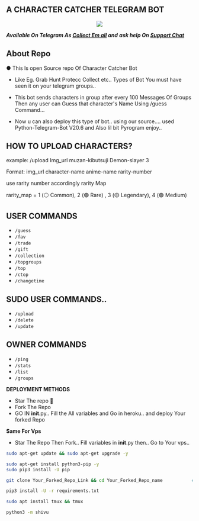 ## A CHARACTER CATCHER TELEGRAM BOT
<p align="center">
  <img src="https://graph.org/file/9901c2070cea11d1aa194.jpg"/>
</p>

_**Available On Telegram As 
[Collect Em all](https://t.me/Collect_em_AllBot) and**_
_**ask help On [Support Chat](https://t.me/Collect_em_support)**_

## About Repo
● This Is open Source repo Of Character Catcher Bot
- Like Eg. Grab Hunt Protecc Collect etc.. Types of Bot You must have seen it on your telegram groups..
- This bot sends characters in group after every 100 Messages Of Groups Then any user can Guess that character's Name Using /guess Command... 

- Now u can also deploy this type of bot.. using our source.... used Python-Telegram-Bot V20.6 and Also lil bit Pyrogram enjoy.. 


## HOW TO UPLOAD CHARACTERS?
example: /upload Img_url muzan-kibutsuji 
Demon-slayer 3

Format: img_url character-name anime-name rarity-number

use rarity number accordingly rarity Map

rarity_map = 1 (⚪️ Common), 2 (🟣 Rare) , 3 (🟡 Legendary), 4 (🟢 Medium)

## USER COMMANDS
- `/guess`
- `/fav`
- `/trade`
- `/gift`
- `/collection`
- `/topgroups`
- `/top`
- `/ctop`
- `/changetime`
  
## SUDO USER COMMANDS..
- `/upload`
- `/delete`
- `/update`

## OWNER COMMANDS
- `/ping`
- `/stats`
- `/list`
- `/groups`

**DEPLOYMENT METHODS**
- Star The repo 🌟
- Fork The Repo
- GO IN __init__.py.. Fill the All variables and Go in heroku.. and deploy Your forked Repo

**Same For Vps**
- Star The Repo Then Fork.. Fill variables in ____init____.py then.. Go to Your vps..

```bash
sudo apt-get update && sudo apt-get upgrade -y           

sudo apt-get install python3-pip -y          
sudo pip3 install -U pip

git clone Your_Forked_Repo_Link && cd Your_Forked_Repo_name           # Clone Your Forked Repo

pip3 install -U -r requirements.txt          

sudo apt install tmux && tmux          

python3 -m shivu       
```
